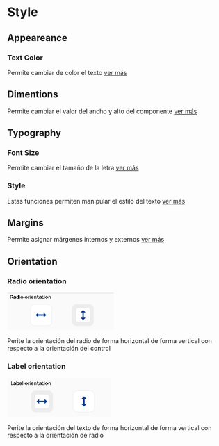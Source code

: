# Style

## Appeareance

### Text Color

Permite cambiar de color el texto [ver más](https://docs.apphive.io/global-functions/estilos/text-color)

## Dimentions

Permite cambiar el valor del ancho y alto del componente [ver más](https://docs.apphive.io/global-functions/estilos/dimentions)

## Typography

### Font Size

Permite cambiar el tamaño de la letra [ver más](https://docs.apphive.io/global-functions/estilos/font-size)

### Style

Estas funciones permiten manipular el estilo del texto [ver más](https://docs.apphive.io/global-functions/estilos/style)

## Margins

Permite asignar márgenes internos y externos [ver más](https://docs.apphive.io/global-functions/estilos/margins)

## Orientation

### Radio orientation

![](../../../.gitbook/assets/image%20%28236%29.png)

Perite la orientación del radio de forma horizontal  de forma vertical con respecto a la orientación del control

### Label orientation

![](../../../.gitbook/assets/image%20%28247%29.png)

Perite la orientación del texto de forma horizontal  de forma vertical con respecto a la orientación de radio

